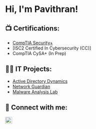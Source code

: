 <h1>Hi, I'm Pavithran! </h1>

<h2>📺 Certifications:</h2>

- [CompTIA Security+](https://github.com/PaviKotees/pavikotees/blob/main/CompTIA%20Security%2B%20ce%20certificate.pdf)
- [ISC2 Certified In Cybersecurity (CC)]
- CompTIA CySA+ (In Prep)

<h2>👨‍💻 IT Projects:</h2>

- [Active Directory Dynamics](https://github.com/PaviKotees/Active-Directory-Dynamics)
- [Network Guardian](https://github.com/PaviKotees/Network-Guardian)
- [Malware Analysis Lab](https://github.com/PaviKotees/Malware-Analysis)


<h2> 🤳 Connect with me:</h2>



[<img align="left" alt="pavithran-kotees | LinkedIn" width="22px" src="https://cdn.jsdelivr.net/npm/simple-icons@v3/icons/linkedin.svg" />][linkedin]


[linkedin]: https://www.linkedin.com/in/pavithran-kotees/



